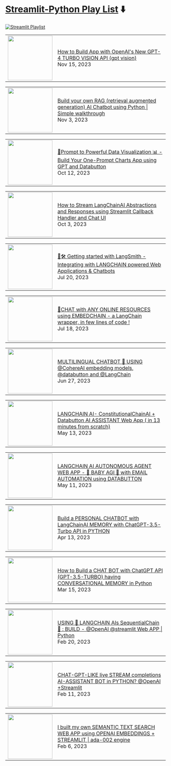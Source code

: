 # [Streamlit-Python Play List](https://youtube.com/playlist?list=PLqQrRCH56DH8JSoGC3hsciV-dQhgFGS1K) ⬇️

[![Streamlit Playlist](https://github.com/avrabyt/YouTube-Tutorials/actions/workflows/Streamlit-workflow.yml/badge.svg)](https://github.com/avrabyt/YouTube-Tutorials/actions/workflows/Streamlit-workflow.yml)

<!-- STREAMLIT:START --><table><tr><td><a href="https://www.youtube.com/watch?v=rnXK2rMlqGo"><img width="140px" src="https://i.ytimg.com/vi/rnXK2rMlqGo/mqdefault.jpg"></a></td>
<td><a href="https://www.youtube.com/watch?v=rnXK2rMlqGo">How to Build App with OpenAI&#39;s New GPT-4 TURBO VISION API &lpar;gpt vision&rpar;</a><br/>Nov 15, 2023</td></tr></table>
<table><tr><td><a href="https://www.youtube.com/watch?v=Yh1GEWqgkt0"><img width="140px" src="https://i.ytimg.com/vi/Yh1GEWqgkt0/mqdefault.jpg"></a></td>
<td><a href="https://www.youtube.com/watch?v=Yh1GEWqgkt0">Build your own RAG &lpar;retrieval augmented generation&rpar; AI Chatbot using Python | Simple walkthrough</a><br/>Nov 3, 2023</td></tr></table>
<table><tr><td><a href="https://www.youtube.com/watch?v=HL59C_WpvlI"><img width="140px" src="https://i.ytimg.com/vi/HL59C_WpvlI/mqdefault.jpg"></a></td>
<td><a href="https://www.youtube.com/watch?v=HL59C_WpvlI">🤖Prompt to Powerful Data Visualization 📊 - Build Your One-Prompt Charts App using GPT and Databutton</a><br/>Oct 12, 2023</td></tr></table>
<table><tr><td><a href="https://www.youtube.com/watch?v=sWVfGIiWmaQ"><img width="140px" src="https://i.ytimg.com/vi/sWVfGIiWmaQ/mqdefault.jpg"></a></td>
<td><a href="https://www.youtube.com/watch?v=sWVfGIiWmaQ">How to Stream LangChainAI Abstractions and Responses using Streamlit Callback Handler and Chat UI</a><br/>Oct 3, 2023</td></tr></table>
<table><tr><td><a href="https://www.youtube.com/watch?v=bE9sf9vGsrM"><img width="140px" src="https://i.ytimg.com/vi/bE9sf9vGsrM/mqdefault.jpg"></a></td>
<td><a href="https://www.youtube.com/watch?v=bE9sf9vGsrM">🦜🛠️ Getting started with LangSmith - Integrating with LANGCHAIN powered Web Applications &amp; Chatbots</a><br/>Jul 20, 2023</td></tr></table>
<table><tr><td><a href="https://www.youtube.com/watch?v=Mp7zJe4TIdM"><img width="140px" src="https://i.ytimg.com/vi/Mp7zJe4TIdM/mqdefault.jpg"></a></td>
<td><a href="https://www.youtube.com/watch?v=Mp7zJe4TIdM">🤖CHAT with ANY ONLINE RESOURCES using EMBEDCHAIN - a LangChain wrapper, in few lines of code !</a><br/>Jul 18, 2023</td></tr></table>
<table><tr><td><a href="https://www.youtube.com/watch?v=mL-PLwNuB-k"><img width="140px" src="https://i.ytimg.com/vi/mL-PLwNuB-k/mqdefault.jpg"></a></td>
<td><a href="https://www.youtube.com/watch?v=mL-PLwNuB-k">MULTILINGUAL CHATBOT 🤖  USING  @CohereAI  embedding models, @databutton  and @LangChain</a><br/>Jun 27, 2023</td></tr></table>
<table><tr><td><a href="https://www.youtube.com/watch?v=5zIU6_rdJCU"><img width="140px" src="https://i.ytimg.com/vi/5zIU6_rdJCU/mqdefault.jpg"></a></td>
<td><a href="https://www.youtube.com/watch?v=5zIU6_rdJCU">LANGCHAIN AI- ConstitutionalChainAI + Databutton AI ASSISTANT Web App &lpar; in 13 minutes from scratch&rpar;</a><br/>May 13, 2023</td></tr></table>
<table><tr><td><a href="https://www.youtube.com/watch?v=cvAwOGfeHgw"><img width="140px" src="https://i.ytimg.com/vi/cvAwOGfeHgw/mqdefault.jpg"></a></td>
<td><a href="https://www.youtube.com/watch?v=cvAwOGfeHgw">LANGCHAIN AI AUTONOMOUS AGENT WEB APP - 👶 BABY AGI 🤖 with EMAIL AUTOMATION using DATABUTTON</a><br/>May 11, 2023</td></tr></table>
<table><tr><td><a href="https://www.youtube.com/watch?v=daMNGGPJkEE"><img width="140px" src="https://i.ytimg.com/vi/daMNGGPJkEE/mqdefault.jpg"></a></td>
<td><a href="https://www.youtube.com/watch?v=daMNGGPJkEE">Build a PERSONAL CHATBOT with LangChainAI MEMORY with ChatGPT-3.5-Turbo API in PYTHON</a><br/>Apr 13, 2023</td></tr></table>
<table><tr><td><a href="https://www.youtube.com/watch?v=cHjlperESbg"><img width="140px" src="https://i.ytimg.com/vi/cHjlperESbg/mqdefault.jpg"></a></td>
<td><a href="https://www.youtube.com/watch?v=cHjlperESbg">How to Build a CHAT BOT with ChatGPT API &lpar;GPT-3.5-TURBO&rpar; having CONVERSATIONAL MEMORY in Python</a><br/>Mar 15, 2023</td></tr></table>
<table><tr><td><a href="https://www.youtube.com/watch?v=VVSiI-FFrV0"><img width="140px" src="https://i.ytimg.com/vi/VVSiI-FFrV0/mqdefault.jpg"></a></td>
<td><a href="https://www.youtube.com/watch?v=VVSiI-FFrV0">USING  🦜 LANGCHAIN AIs SequentialChain 🔗 : BUILD - @OpenAI  @streamlit Web APP | Python</a><br/>Feb 20, 2023</td></tr></table>
<table><tr><td><a href="https://www.youtube.com/watch?v=CqqELxWGUy8"><img width="140px" src="https://i.ytimg.com/vi/CqqELxWGUy8/mqdefault.jpg"></a></td>
<td><a href="https://www.youtube.com/watch?v=CqqELxWGUy8">CHAT-GPT-LIKE live STREAM completions AI-ASSISTANT BOT in PYTHON?  @OpenAI +Streamlit</a><br/>Feb 11, 2023</td></tr></table>
<table><tr><td><a href="https://www.youtube.com/watch?v=393BsKexv2A"><img width="140px" src="https://i.ytimg.com/vi/393BsKexv2A/mqdefault.jpg"></a></td>
<td><a href="https://www.youtube.com/watch?v=393BsKexv2A">I built my own SEMANTIC TEXT SEARCH WEB APP using OPENAI EMBEDDINGS + STREAMLIT |  ada-002 engine</a><br/>Feb 6, 2023</td></tr></table>
<!-- STREAMLIT:END -->
